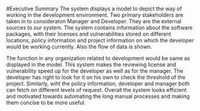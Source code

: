 #Executive Summary
The system displays a model to depict the way of working in the development environment. Two primary stakeholders are taken in to consideraton Manager and Developer. They are the external sources to our system. The system contains information about the software packages, with their licenses and vulnerabilities stored on different locations, policy information and project information on which the developer would be working currently. Also the flow of data is shown.

The function in any organization related to development would be same as displayed in the model. This system makes the reviewing license and vulnerability speed up for the developer as well as for the manager. The developer has right to look for it on his own to check the threshold of the project. Similarly, wiht the policy information, developer and manager both can fetch on different levels of request. Overall the system looks efficient and motivated towards automating the long manual processes and making them concise to be more useful.

